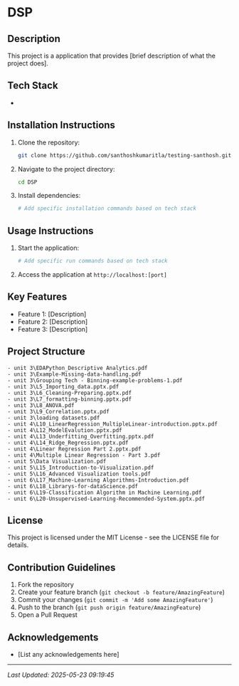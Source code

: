 # DSP

## Description
This project is a  application that provides [brief description of what the project does].

## Tech Stack
- 

## Installation Instructions
1. Clone the repository:
   ```bash
   git clone https://github.com/santhoshkumaritla/testing-santhosh.git
   ```
2. Navigate to the project directory:
   ```bash
   cd DSP
   ```
3. Install dependencies:
   ```bash
   # Add specific installation commands based on tech stack
   ```

## Usage Instructions
1. Start the application:
   ```bash
   # Add specific run commands based on tech stack
   ```
2. Access the application at `http://localhost:[port]`

## Key Features
- Feature 1: [Description]
- Feature 2: [Description]
- Feature 3: [Description]

## Project Structure
```
- unit 3\EDAPython_Descriptive Analytics.pdf
- unit 3\Example-Missing-data-handling.pdf
- unit 3\Grouping Tech - Binning-example-problems-1.pdf
- unit 3\L5_Importing_data.pptx.pdf
- unit 3\L6_Cleaning-Preparing.pptx.pdf
- unit 3\L7_formatting-binning.pptx.pdf
- unit 3\L8_ANOVA.pdf
- unit 3\L9_Correlation.pptx.pdf
- unit 3\loading datasets.pdf
- unit 4\L10_LinearRegression_MultipleLinear-introduction.pptx.pdf
- unit 4\L12_ModelEvalution.pptx.pdf
- unit 4\L13_Underfitting_Overfitting.pptx.pdf
- unit 4\L14_Ridge_Regression.pptx.pdf
- unit 4\Linear Regression Part 2.pptx.pdf
- unit 4\Multiple Linear Regression - Part 3.pdf
- unit 5\Data Visualization.pdf
- unit 5\L15_Introduction-to-Visualization.pdf
- unit 5\L16_Advanced Visualization tools.pdf
- unit 6\L17_Machine-Learning Algorithms-Introduction.pdf
- unit 6\L18_Librarys-for-dataScience.pdf
- unit 6\L19-Classification Algorithm in Machine Learning.pdf
- unit 6\L20-Unsupervised-Learning-Recommended-System.pptx.pdf
```

## License
This project is licensed under the MIT License - see the LICENSE file for details.

## Contribution Guidelines
1. Fork the repository
2. Create your feature branch (`git checkout -b feature/AmazingFeature`)
3. Commit your changes (`git commit -m 'Add some AmazingFeature'`)
4. Push to the branch (`git push origin feature/AmazingFeature`)
5. Open a Pull Request

## Acknowledgements
- [List any acknowledgements here]

---
*Last Updated: 2025-05-23 09:19:45*
